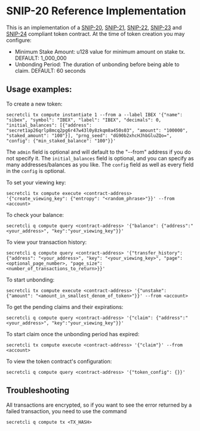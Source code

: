 # SNIP-20 Reference Implementation

This is an implementation of a [SNIP-20](https://github.com/SecretFoundation/SNIPs/blob/master/SNIP-20.md), [SNIP-21](https://github.com/SecretFoundation/SNIPs/blob/master/SNIP-21.md), [SNIP-22](https://github.com/SecretFoundation/SNIPs/blob/master/SNIP-22.md), [SNIP-23](https://github.com/SecretFoundation/SNIPs/blob/master/SNIP-23.md) and [SNIP-24](https://github.com/SecretFoundation/SNIPs/blob/master/SNIP-24.md) compliant token contract.
At the time of token creation you may configure:
* Minimum Stake Amount: u128 value for minimum amount on stake tx. DEFAULT: 1_000_000
* Unbonding Period: The duration of unbonding before being able to claim. DEFAULT: 60 seconds

## Usage examples:

To create a new token:

```secretcli tx compute instantiate 1 --from a --label IBEX '{"name": "sibex", "symbol": "IBEX", "label": "IBEX", "decimals": 0, "initial_balances": [{"address": "secret1ap26qrlp8mcq2pg6r47w43l0y8zkqm8a450s03", "amount": "100000", "staked_amount": "100"}], "prng_seed": "dG90b2xhcHJhbGluZQo=", "config": {"min_staked_balance": "100"}}'```

The `admin` field is optional and will default to the "--from" address if you do not specify it.  The `initial_balances` field is optional, and you can specify as many addresses/balances as you like.  The `config` field as well as every field in the `config` is optional.

To set your viewing key:

```secretcli tx compute execute <contract-address> '{"create_viewing_key": {"entropy": "<random_phrase>"}}' --from <account>```

To check your balance:

```secretcli q compute query <contract-address> '{"balance": {"address":"<your_address>", "key":"your_viewing_key"}}'```

To view your transaction history:

```secretcli q compute query <contract-address> '{"transfer_history": {"address": "<your_address>", "key": "<your_viewing_key>", "page": <optional_page_number>, "page_size": <number_of_transactions_to_return>}}'```

To start unbonding:

```secretcli tx compute execute <contract-address> '{"unstake": {"amount": "<amount_in_smallest_denom_of_token>"}}' --from <account>```

To get the pending claims and their expirations:

```secretcli q compute query <contract-address> '{"claim": {"address":"<your_address>", "key":"your_viewing_key"}}'```


To start claim once the unbonding period has expired:

```secretcli tx compute execute <contract-address> '{"claim"}' --from <account>```

To view the token contract's configuration:

```secretcli q compute query <contract-address> '{"token_config": {}}'```

## Troubleshooting

All transactions are encrypted, so if you want to see the error returned by a failed transaction, you need to use the command

`secretcli q compute tx <TX_HASH>`
